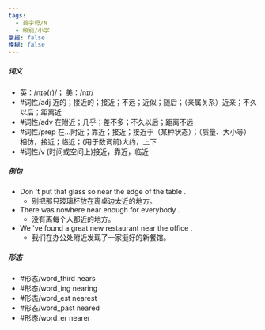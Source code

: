 ```yaml
---
tags:
  - 首字母/N
  - 级别/小学
掌握: false
模糊: false
---
```

##### 词义
- 英：/nɪə(r)/； 美：/nɪr/
- #词性/adj  近的；接近的；接近；不远；近似；随后；（亲属关系）近亲；不久以后；距离近
- #词性/adv  在附近；几乎；差不多；不久以后；距离不远
- #词性/prep  在…附近；靠近；接近；接近于（某种状态）；（质量、大小等）相仿，接近；临近；(用于数词前)大约，上下
- #词性/v  (时间或空间上)接近，靠近，临近
##### 例句
- Don 't put that glass so near the edge of the table .
	- 别把那只玻璃杯放在离桌边太近的地方。
- There was nowhere near enough for everybody .
	- 没有离每个人都近的地方。
- We 've found a great new restaurant near the office .
	- 我们在办公处附近发现了一家挺好的新餐馆。
##### 形态
- #形态/word_third nears
- #形态/word_ing nearing
- #形态/word_est nearest
- #形态/word_past neared
- #形态/word_er nearer

